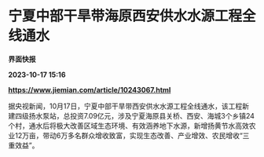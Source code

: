 # 宁夏中部干旱带海原西安供水水源工程全线通水
**界面快报**

**2023-10-17 15:16**

**https://www.jiemian.com/article/10243067.html**

据央视新闻，10月17日，宁夏中部干旱带西安供水水源工程全线通水，该工程新建四级扬水泵站，总投资7.09亿元，涉及宁夏海原县关桥、西安、海城3个乡镇24个村，通水后将极大改善区域生态环境、有效涵养地下水源，新增扬黄节水高效农业12万亩，带动6万多名群众增收致富，实现生态改善、产业增效、农民增收“三重效益”。